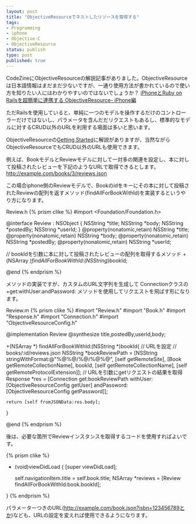 ```yaml
--- 
layout: post
title: "ObjectiveResourceでネストしたリソースを取得する"
tags: 
- Programming
- iphone
- Objective-C
- ObjectiveResource
status: publish
type: post
published: true
---
```

CodeZineにObjectiveResourceの解説記事がありました。ObjectiveResourceは日本語情報はまだまだ少ないですが、一通り使用方法が書かれているので使い方を知りたい人にはわかりやすいのではないでしょうか？
[iPhoneとRuby on Railsを超簡単に連携する ObjectiveResource- iPhone編](http://codezine.jp/article/detail/5126)

ただRailsを使用していると、単純に一つのモデルを操作するだけのコントローラーだけではないし、パラメータを含んだだリクエストもあるし、標準的なモデルに対するCRUD以外のURLを利用する場面は多いと思います。

ObjectiveResourceの[Getting Started](http://iphoneonrails.com/getting-started)に解説がありますが、当然ながらObjectiveResourceでもCRUD以外のURLも使用できます。

例えば、BookモデルとReviewモデルに対して一対多の関連を設定し、本に対して投稿されたレビューを下記のようなURLで取得できるとします。
http://example.com/books/3/reviews.json

この場合iphone側のReviewモデルで、Bookのidをキーにその本に対して投稿されたReviewの配列を返すメソッド(findAllForBookWithId)を実装するというやり方になります。

Review.h
{% prism clike %}
#import <Foundation/Foundation.h>

@interface Review : NSObject {
    NSString *title;
    NSString *body;
    NSString *postedBy;
    NSString *userId;
}
@property(nonatomic,retain) NSString *title;
@property(nonatomic,retain) NSString *body;
@property(nonatomic,retain) NSString *postedBy;
@property(nonatomic,retain) NSString *userId;

// bookIdを引数に本に対して投稿されたレビューの配列を取得するメソッド
+(NSArray *)findAllForBookWithId:(NSString*)bookId;

@end
{% endprism %}

メソッドの実装ですが、カスタムのURL文字列を生成して
Connectionクラスの +get:withUser:andPassword: メソッドを使用してリクエストを飛ばす形になります。

Review.m
{% prism clike %}
#import "Review.h"
#import "Book.h"
#import "Response.h"
#import "Connection.h"
#import "ObjectiveResourceConfig.h"

@implementation Review
@synthesize title,postedBy,userId,body;

+(NSArray *) findAllForBookWithId:(NSString *)bookId{
	// URLを設定
	// books/:id/reviews.json
	NSString *bookReviewPath = [NSString stringWithFormat:@"%@%@/%@/%@%@",
										[self getRemoteSite],
										[Book getRemoteCollectionName],
										bookId,
										[self getRemoteCollectionName],
										[self getRemoteProtocolExtension]];
        // URLを引数にgetリクエストの結果を取得										
	Response *res = [Connection get:bookReviewPath
						   withUser:[ObjectiveResourceConfig getUser]
						andPassword:[ObjectiveResourceConfig getPassword]];
						
	return [self fromJSONData:res.body];
}

@end
{% endprism %}

後は、必要な箇所でReviewインスタンスを取得するコードを使用すればよいです。

{% prism clike %}
- (void)viewDidLoad {
    [super viewDidLoad];

    self.navigationItem.title = self.book.title;
    NSArray *reviews = [Review findAllForBookWithId:book.bookId];

}
{% endprism %}

パラメーターつきのURL(http://example.com/book.json?isbn=123456789とか)なども、URLの設定を変えれば使用できるようになります。

